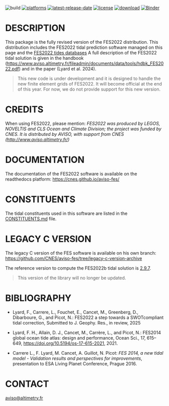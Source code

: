 ![build](https://github.com/CNES/aviso-fes/actions/workflows/ci.yaml/badge.svg)
[![platforms](https://anaconda.org/conda-forge/pyfes/badges/platforms.svg?service=github)](https://anaconda.org/conda-forge/pyfes)
[![latest-release-date](https://anaconda.org/conda-forge/pyfes/badges/latest_release_date.svg?service=github)](https://github.com/CNES/aviso-fes/commits/main)
[![license](https://anaconda.org/conda-forge/pyfes/badges/license.svg?service=github)](https://opensource.org/licenses/BSD-3-Clause)
[![download](https://anaconda.org/conda-forge/pyfes/badges/downloads.svg?service=github)](https://anaconda.org/conda-forge/pyfes)
[![Binder](https://mybinder.org/badge_logo.svg)](https://mybinder.org/v2/gh/CNES/aviso-fes/main?urlpath=lab/tree/notebooks/)

# DESCRIPTION

This package is the fully revised version of the FES2022 distribution. This
distribution includes the FES2022 tidal prediction software managed on this page
and the [FES2022 tides databases](data/fes2022/README.md) A full description of
the FES2022 tidal solution is given in the handbook
(https://www.aviso.altimetry.fr/fileadmin/documents/data/tools/hdbk_FES2022.pdf)
and in the paper (Lyard et al. 2024).

> This new code is under development and it is designed to handle the new finite
> element grids of FES2022. It will become official at the end of this year. For
> now, we do not provide support for this new version.

# CREDITS

When using FES2022, please mention: *FES2022 was produced by LEGOS, NOVELTIS and
CLS Ocean and Climate Division; the project was funded by CNES. It is
distributed by AVISO, with support from CNES (http://www.aviso.altimetry.fr/)*

# DOCUMENTATION

The documentation of the FES2022 software is available on the readthedocs
platform: https://cnes.github.io/aviso-fes/

# CONSTITUENTS

The tidal constituents used in this software are listed in the
[CONSTITUENTS.md](CONSTITUENTS.md) file.

# LEGACY C VERSION

The legacy C version of the FES software is available on his own branch:
https://github.com/CNES/aviso-fes/tree/legacy-c-version-archive

The reference version to compute the FES2022b tidal solution is
[2.9.7](https://github.com/CNES/aviso-fes/releases/tag/2.9.7).

> This version of the library will no longer be updated.

# BIBLIOGRAPHY

* Lyard, F., Carrere, L., Fouchet, E., Cancet, M., Greenberg, D.,
  Dibarboure, G., and Picot, N.: FES2022 a step towards a SWOTcompliant tidal
  correction, Submitted to J. Geophy. Res., in review, 2025

* Lyard, F. H., Allain, D. J., Cancet, M., Carrère, L., and Picot, N.: FES2014
  global ocean tide atlas: design and performance, Ocean Sci., 17, 615–649,
  https://doi.org/10.5194/os-17-615-2021, 2021.

* Carrere L., F. Lyard, M. Cancet, A. Guillot, N. Picot: *FES 2014, a new tidal
  model - Validation results and perspectives for improvements*, presentation to
  ESA Living Planet Conference, Prague 2016.

# CONTACT

[aviso@altimetry.fr](mailto:aviso@altimetry.fr)
